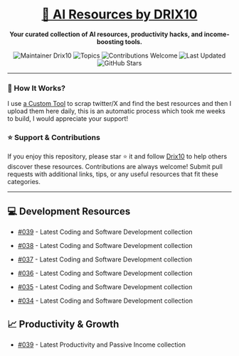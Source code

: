 <div align="center">
  <h1><a href="https://x.com/DRIX_10_" target="_blank">🚀 AI Resources by DRIX10</a></h1>
  <p><strong>Your curated collection of AI resources, productivity hacks, and income-boosting tools.</strong></p>
</div>

<div align="center">
  <img src="https://img.shields.io/badge/Maintainer-Drix10-blue" alt="Maintainer Drix10" />
  <img src="https://img.shields.io/badge/Topics-Productivity%2C%20AI%2C%20Tips%20and%20Tricks-red" alt="Topics" />
  <img src="https://img.shields.io/badge/Contributions-Welcome-brightgreen" alt="Contributions Welcome" />
  <img src="https://img.shields.io/github/last-commit/Drix10/ai-resources?style=flat-square&color=5D6D7E" alt="Last Updated" />
  <img src="https://img.shields.io/github/stars/Drix10/ai-resources?style=social" alt="GitHub Stars" />
</div>

---

### 🧵 How It Works?

I use [a Custom Tool](https://github.com/Drix10/Twitter-Gemini-GitHub-MVP) to scrap twitter/X and find the best resources and then I upload them here daily, this is an automatic process which took me weeks to build, I would appreciate your support!

### ⭐️ Support & Contributions

If you enjoy this repository, please star ⭐️ it and follow [Drix10](https://github.com/Drix10) to help others discover these resources. Contributions are always welcome! Submit pull requests with additional links, tips, or any useful resources that fit these categories.

---


## 💻 Development Resources
- [#039](https://github.com/Drix10/ai-resources/blob/main/Coding%20and%20Software%20Development/resources-039.md) - Latest Coding and Software Development collection

- [#038](https://github.com/Drix10/ai-resources/blob/main/Coding%20and%20Software%20Development/resources-038.md) - Latest Coding and Software Development collection

- [#037](https://github.com/Drix10/ai-resources/blob/main/Coding%20and%20Software%20Development/resources-037.md) - Latest Coding and Software Development collection

- [#036](https://github.com/Drix10/ai-resources/blob/main/Coding%20and%20Software%20Development/resources-036.md) - Latest Coding and Software Development collection

- [#035](https://github.com/Drix10/ai-resources/blob/main/Coding%20and%20Software%20Development/resources-035.md) - Latest Coding and Software Development collection

- [#034](https://github.com/Drix10/ai-resources/blob/main/Coding%20and%20Software%20Development/resources-034.md) - Latest Coding and Software Development collection

## 📈 Productivity & Growth
- [#039](https://github.com/Drix10/ai-resources/blob/main/Productivity%20and%20Passive%20Income/resources-039.md) - Latest Productivity and Passive Income collection